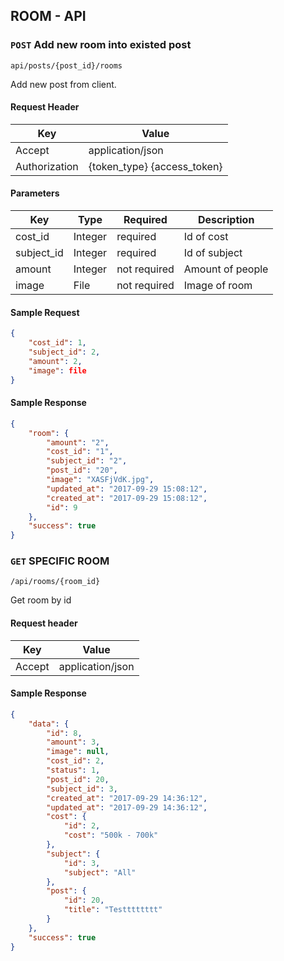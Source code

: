 ## ROOM - API

### `POST` Add new room into existed post
```
api/posts/{post_id}/rooms
```
Add new post from client.
#### Request Header
| Key | Value |
|---|---|
| Accept | application/json |
| Authorization | {token_type} {access_token} |
#### Parameters
| Key | Type | Required | Description |
|---|---|---|---|
| cost_id | Integer | required | Id of cost |
| subject_id | Integer | required | Id of subject |
| amount | Integer | not required | Amount of people |
| image | File | not required | Image of room |

#### Sample Request
```json
{
	"cost_id": 1,
	"subject_id": 2,
	"amount": 2,
	"image": file
}
```
#### Sample Response
```json
{
	"room": {
        "amount": "2",
        "cost_id": "1",
        "subject_id": "2",
        "post_id": "20",
        "image": "XASFjVdK.jpg",
        "updated_at": "2017-09-29 15:08:12",
        "created_at": "2017-09-29 15:08:12",
        "id": 9
    },
    "success": true
}
```

### `GET` SPECIFIC ROOM
```
/api/rooms/{room_id}
```
Get room by id

#### Request header
| Key | Value |
|---|---|
| Accept | application/json |

#### Sample Response
```json
{
  	"data": {
        "id": 8,
        "amount": 3,
        "image": null,
        "cost_id": 2,
        "status": 1,
        "post_id": 20,
        "subject_id": 3,
        "created_at": "2017-09-29 14:36:12",
        "updated_at": "2017-09-29 14:36:12",
        "cost": {
            "id": 2,
            "cost": "500k - 700k"
        },
        "subject": {
            "id": 3,
            "subject": "All"
        },
        "post": {
            "id": 20,
            "title": "Testttttttt"
        }
    },
    "success": true
}
```
